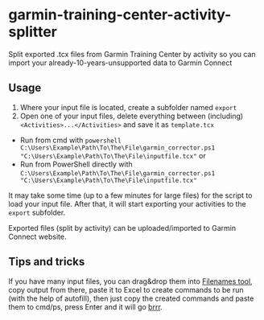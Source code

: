# garmin-training-center-activity-splitter
Split exported .tcx files from Garmin Training Center by activity so you can import your already-10-years-unsupported data to Garmin Connect

## Usage
1. Where your input file is located, create a subfolder named `export`
2. Open one of your input files, delete everything between (including) `<Activities>...</Activities>` and save it as `template.tcx`

* Run from cmd with `powershell C:\Users\Example\Path\To\The\File\garmin_corrector.ps1 "C:\Users\Example\Path\To\The\File\inputfile.tcx"` or
* Run from PowerShell directly with `C:\Users\Example\Path\To\The\File\garmin_corrector.ps1 "C:\Users\Example\Path\To\The\File\inputfile.tcx"`

It may take some time (up to a few minutes for large files) for the script to load your input file. After that, it will start exporting your activities to the `export` subfolder. 

Exported files (split by activity) can be uploaded/imported to Garmin Connect website. 


## Tips and tricks
If you have many input files, you can drag&drop them into [Filenames tool](https://zznidar.github.io/tools/Filenames/), copy output from there, paste it to Excel to create commands to be run (with the help of autofill), then just copy the created commands and paste them to cmd/ps, press Enter and it will go [brrr](https://brrr.money/). 
